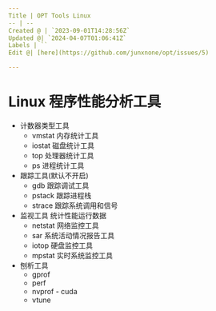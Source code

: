 ```yaml
---
Title | OPT Tools Linux
-- | --
Created @ | `2023-09-01T14:28:56Z`
Updated @| `2024-04-07T01:06:41Z`
Labels | ``
Edit @| [here](https://github.com/junxnone/opt/issues/5)

---
```

# Linux 程序性能分析工具
- 计数器类型工具
  - vmstat 内存统计工具
  - iostat 磁盘统计工具
  - top 处理器统计工具
  - ps 进程统计工具
- 跟踪工具(默认不开启)
  - gdb 跟踪调试工具
  - pstack 跟踪进程栈
  - strace 跟踪系统调用和信号
- 监视工具 统计性能运行数据
  - netstat 网络监控工具
  - sar 系统活动情况报告工具
  - iotop 硬盘监控工具
  - mpstat 实时系统监控工具
- 刨析工具
  - gprof
  - perf
  - nvprof - cuda
  - vtune
